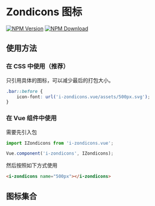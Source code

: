 # Zondicons 图标

[![NPM Version][npm-img]][npm-url]
[![NPM Download][download-img]][download-url]

[npm-img]: http://img.shields.io/npm/v/i-zondicons.vue.svg?style=flat-square
[npm-url]: http://npmjs.org/package/i-zondicons.vue
[download-img]: https://img.shields.io/npm/dm/i-zondicons.vue.svg?style=flat-square
[download-url]: https://npmjs.org/package/i-zondicons.vue

## 使用方法

### 在 CSS 中使用（推荐）

只引用具体的图标，可以减少最后的打包大小。

``` css
.bar::before {
    icon-font: url('i-zondicons.vue/assets/500px.svg');
}
```

### 在 Vue 组件中使用

需要先引入包

``` js
import IZondicons from 'i-zondicons.vue';

Vue.component('i-zondicons', IZondicons);
```

然后按照如下方式使用

``` html
<i-zondicons name="500px"></i-zondicons>
```

## 图标集合

<u-icon-example title="add-outline"><i-zondicons name="add-outline"></i-zondicons></u-icon-example>
<u-icon-example title="add-solid"><i-zondicons name="add-solid"></i-zondicons></u-icon-example>
<u-icon-example title="adjust"><i-zondicons name="adjust"></i-zondicons></u-icon-example>
<u-icon-example title="airplane"><i-zondicons name="airplane"></i-zondicons></u-icon-example>
<u-icon-example title="album"><i-zondicons name="album"></i-zondicons></u-icon-example>
<u-icon-example title="align-center"><i-zondicons name="align-center"></i-zondicons></u-icon-example>
<u-icon-example title="align-justified"><i-zondicons name="align-justified"></i-zondicons></u-icon-example>
<u-icon-example title="align-left"><i-zondicons name="align-left"></i-zondicons></u-icon-example>
<u-icon-example title="align-right"><i-zondicons name="align-right"></i-zondicons></u-icon-example>
<u-icon-example title="anchor"><i-zondicons name="anchor"></i-zondicons></u-icon-example>
<u-icon-example title="announcement"><i-zondicons name="announcement"></i-zondicons></u-icon-example>
<u-icon-example title="apparel"><i-zondicons name="apparel"></i-zondicons></u-icon-example>
<u-icon-example title="arrow-down"><i-zondicons name="arrow-down"></i-zondicons></u-icon-example>
<u-icon-example title="arrow-left"><i-zondicons name="arrow-left"></i-zondicons></u-icon-example>
<u-icon-example title="arrow-outline-down"><i-zondicons name="arrow-outline-down"></i-zondicons></u-icon-example>
<u-icon-example title="arrow-outline-left"><i-zondicons name="arrow-outline-left"></i-zondicons></u-icon-example>
<u-icon-example title="arrow-outline-right"><i-zondicons name="arrow-outline-right"></i-zondicons></u-icon-example>
<u-icon-example title="arrow-outline-up"><i-zondicons name="arrow-outline-up"></i-zondicons></u-icon-example>
<u-icon-example title="arrow-right"><i-zondicons name="arrow-right"></i-zondicons></u-icon-example>
<u-icon-example title="arrow-thick-down"><i-zondicons name="arrow-thick-down"></i-zondicons></u-icon-example>
<u-icon-example title="arrow-thick-left"><i-zondicons name="arrow-thick-left"></i-zondicons></u-icon-example>
<u-icon-example title="arrow-thick-right"><i-zondicons name="arrow-thick-right"></i-zondicons></u-icon-example>
<u-icon-example title="arrow-thick-up"><i-zondicons name="arrow-thick-up"></i-zondicons></u-icon-example>
<u-icon-example title="arrow-thin-down"><i-zondicons name="arrow-thin-down"></i-zondicons></u-icon-example>
<u-icon-example title="arrow-thin-left"><i-zondicons name="arrow-thin-left"></i-zondicons></u-icon-example>
<u-icon-example title="arrow-thin-right"><i-zondicons name="arrow-thin-right"></i-zondicons></u-icon-example>
<u-icon-example title="arrow-thin-up"><i-zondicons name="arrow-thin-up"></i-zondicons></u-icon-example>
<u-icon-example title="arrow-up"><i-zondicons name="arrow-up"></i-zondicons></u-icon-example>
<u-icon-example title="artist"><i-zondicons name="artist"></i-zondicons></u-icon-example>
<u-icon-example title="at-symbol"><i-zondicons name="at-symbol"></i-zondicons></u-icon-example>
<u-icon-example title="attachment"><i-zondicons name="attachment"></i-zondicons></u-icon-example>
<u-icon-example title="backspace"><i-zondicons name="backspace"></i-zondicons></u-icon-example>
<u-icon-example title="backward-step"><i-zondicons name="backward-step"></i-zondicons></u-icon-example>
<u-icon-example title="backward"><i-zondicons name="backward"></i-zondicons></u-icon-example>
<u-icon-example title="badge"><i-zondicons name="badge"></i-zondicons></u-icon-example>
<u-icon-example title="battery-full"><i-zondicons name="battery-full"></i-zondicons></u-icon-example>
<u-icon-example title="battery-half"><i-zondicons name="battery-half"></i-zondicons></u-icon-example>
<u-icon-example title="battery-low"><i-zondicons name="battery-low"></i-zondicons></u-icon-example>
<u-icon-example title="beverage"><i-zondicons name="beverage"></i-zondicons></u-icon-example>
<u-icon-example title="block"><i-zondicons name="block"></i-zondicons></u-icon-example>
<u-icon-example title="bluetooth"><i-zondicons name="bluetooth"></i-zondicons></u-icon-example>
<u-icon-example title="bolt"><i-zondicons name="bolt"></i-zondicons></u-icon-example>
<u-icon-example title="book-reference"><i-zondicons name="book-reference"></i-zondicons></u-icon-example>
<u-icon-example title="bookmark-copy-2"><i-zondicons name="bookmark-copy-2"></i-zondicons></u-icon-example>
<u-icon-example title="bookmark-copy-3"><i-zondicons name="bookmark-copy-3"></i-zondicons></u-icon-example>
<u-icon-example title="bookmark-outline-add"><i-zondicons name="bookmark-outline-add"></i-zondicons></u-icon-example>
<u-icon-example title="bookmark-outline"><i-zondicons name="bookmark-outline"></i-zondicons></u-icon-example>
<u-icon-example title="bookmark"><i-zondicons name="bookmark"></i-zondicons></u-icon-example>
<u-icon-example title="border-all"><i-zondicons name="border-all"></i-zondicons></u-icon-example>
<u-icon-example title="border-bottom"><i-zondicons name="border-bottom"></i-zondicons></u-icon-example>
<u-icon-example title="border-horizontal"><i-zondicons name="border-horizontal"></i-zondicons></u-icon-example>
<u-icon-example title="border-inner"><i-zondicons name="border-inner"></i-zondicons></u-icon-example>
<u-icon-example title="border-left"><i-zondicons name="border-left"></i-zondicons></u-icon-example>
<u-icon-example title="border-none"><i-zondicons name="border-none"></i-zondicons></u-icon-example>
<u-icon-example title="border-outer"><i-zondicons name="border-outer"></i-zondicons></u-icon-example>
<u-icon-example title="border-right"><i-zondicons name="border-right"></i-zondicons></u-icon-example>
<u-icon-example title="border-top"><i-zondicons name="border-top"></i-zondicons></u-icon-example>
<u-icon-example title="border-vertical"><i-zondicons name="border-vertical"></i-zondicons></u-icon-example>
<u-icon-example title="box"><i-zondicons name="box"></i-zondicons></u-icon-example>
<u-icon-example title="brightness-down"><i-zondicons name="brightness-down"></i-zondicons></u-icon-example>
<u-icon-example title="brightness-up"><i-zondicons name="brightness-up"></i-zondicons></u-icon-example>
<u-icon-example title="browser-window-new"><i-zondicons name="browser-window-new"></i-zondicons></u-icon-example>
<u-icon-example title="browser-window-open"><i-zondicons name="browser-window-open"></i-zondicons></u-icon-example>
<u-icon-example title="browser-window"><i-zondicons name="browser-window"></i-zondicons></u-icon-example>
<u-icon-example title="bug"><i-zondicons name="bug"></i-zondicons></u-icon-example>
<u-icon-example title="buoy"><i-zondicons name="buoy"></i-zondicons></u-icon-example>
<u-icon-example title="calculator"><i-zondicons name="calculator"></i-zondicons></u-icon-example>
<u-icon-example title="calendar"><i-zondicons name="calendar"></i-zondicons></u-icon-example>
<u-icon-example title="camera"><i-zondicons name="camera"></i-zondicons></u-icon-example>
<u-icon-example title="chart-bar"><i-zondicons name="chart-bar"></i-zondicons></u-icon-example>
<u-icon-example title="chart-pie"><i-zondicons name="chart-pie"></i-zondicons></u-icon-example>
<u-icon-example title="chart"><i-zondicons name="chart"></i-zondicons></u-icon-example>
<u-icon-example title="chat-bubble-dots"><i-zondicons name="chat-bubble-dots"></i-zondicons></u-icon-example>
<u-icon-example title="checkmark-outline"><i-zondicons name="checkmark-outline"></i-zondicons></u-icon-example>
<u-icon-example title="checkmark"><i-zondicons name="checkmark"></i-zondicons></u-icon-example>
<u-icon-example title="cheveron-down"><i-zondicons name="cheveron-down"></i-zondicons></u-icon-example>
<u-icon-example title="cheveron-left"><i-zondicons name="cheveron-left"></i-zondicons></u-icon-example>
<u-icon-example title="cheveron-outline-down"><i-zondicons name="cheveron-outline-down"></i-zondicons></u-icon-example>
<u-icon-example title="cheveron-outline-left"><i-zondicons name="cheveron-outline-left"></i-zondicons></u-icon-example>
<u-icon-example title="cheveron-outline-right"><i-zondicons name="cheveron-outline-right"></i-zondicons></u-icon-example>
<u-icon-example title="cheveron-outline-up"><i-zondicons name="cheveron-outline-up"></i-zondicons></u-icon-example>
<u-icon-example title="cheveron-right"><i-zondicons name="cheveron-right"></i-zondicons></u-icon-example>
<u-icon-example title="cheveron-up"><i-zondicons name="cheveron-up"></i-zondicons></u-icon-example>
<u-icon-example title="clipboard"><i-zondicons name="clipboard"></i-zondicons></u-icon-example>
<u-icon-example title="close-outline"><i-zondicons name="close-outline"></i-zondicons></u-icon-example>
<u-icon-example title="close-solid"><i-zondicons name="close-solid"></i-zondicons></u-icon-example>
<u-icon-example title="close"><i-zondicons name="close"></i-zondicons></u-icon-example>
<u-icon-example title="cloud-upload"><i-zondicons name="cloud-upload"></i-zondicons></u-icon-example>
<u-icon-example title="cloud"><i-zondicons name="cloud"></i-zondicons></u-icon-example>
<u-icon-example title="code"><i-zondicons name="code"></i-zondicons></u-icon-example>
<u-icon-example title="coffee"><i-zondicons name="coffee"></i-zondicons></u-icon-example>
<u-icon-example title="cog"><i-zondicons name="cog"></i-zondicons></u-icon-example>
<u-icon-example title="color-palette"><i-zondicons name="color-palette"></i-zondicons></u-icon-example>
<u-icon-example title="compose"><i-zondicons name="compose"></i-zondicons></u-icon-example>
<u-icon-example title="computer-desktop"><i-zondicons name="computer-desktop"></i-zondicons></u-icon-example>
<u-icon-example title="computer-laptop"><i-zondicons name="computer-laptop"></i-zondicons></u-icon-example>
<u-icon-example title="conversation"><i-zondicons name="conversation"></i-zondicons></u-icon-example>
<u-icon-example title="copy"><i-zondicons name="copy"></i-zondicons></u-icon-example>
<u-icon-example title="credit-card"><i-zondicons name="credit-card"></i-zondicons></u-icon-example>
<u-icon-example title="currency-dollar"><i-zondicons name="currency-dollar"></i-zondicons></u-icon-example>
<u-icon-example title="dashboard"><i-zondicons name="dashboard"></i-zondicons></u-icon-example>
<u-icon-example title="date-add"><i-zondicons name="date-add"></i-zondicons></u-icon-example>
<u-icon-example title="dial-pad"><i-zondicons name="dial-pad"></i-zondicons></u-icon-example>
<u-icon-example title="directions"><i-zondicons name="directions"></i-zondicons></u-icon-example>
<u-icon-example title="document-add"><i-zondicons name="document-add"></i-zondicons></u-icon-example>
<u-icon-example title="document"><i-zondicons name="document"></i-zondicons></u-icon-example>
<u-icon-example title="dots-horizontal-double"><i-zondicons name="dots-horizontal-double"></i-zondicons></u-icon-example>
<u-icon-example title="dots-horizontal-triple"><i-zondicons name="dots-horizontal-triple"></i-zondicons></u-icon-example>
<u-icon-example title="download"><i-zondicons name="download"></i-zondicons></u-icon-example>
<u-icon-example title="duplicate"><i-zondicons name="duplicate"></i-zondicons></u-icon-example>
<u-icon-example title="edit-copy"><i-zondicons name="edit-copy"></i-zondicons></u-icon-example>
<u-icon-example title="edit-crop"><i-zondicons name="edit-crop"></i-zondicons></u-icon-example>
<u-icon-example title="edit-cut"><i-zondicons name="edit-cut"></i-zondicons></u-icon-example>
<u-icon-example title="edit-pencil"><i-zondicons name="edit-pencil"></i-zondicons></u-icon-example>
<u-icon-example title="education"><i-zondicons name="education"></i-zondicons></u-icon-example>
<u-icon-example title="envelope"><i-zondicons name="envelope"></i-zondicons></u-icon-example>
<u-icon-example title="exclamation-outline"><i-zondicons name="exclamation-outline"></i-zondicons></u-icon-example>
<u-icon-example title="exclamation-solid"><i-zondicons name="exclamation-solid"></i-zondicons></u-icon-example>
<u-icon-example title="explore"><i-zondicons name="explore"></i-zondicons></u-icon-example>
<u-icon-example title="factory"><i-zondicons name="factory"></i-zondicons></u-icon-example>
<u-icon-example title="fast-forward"><i-zondicons name="fast-forward"></i-zondicons></u-icon-example>
<u-icon-example title="fast-rewind"><i-zondicons name="fast-rewind"></i-zondicons></u-icon-example>
<u-icon-example title="film"><i-zondicons name="film"></i-zondicons></u-icon-example>
<u-icon-example title="filter"><i-zondicons name="filter"></i-zondicons></u-icon-example>
<u-icon-example title="flag"><i-zondicons name="flag"></i-zondicons></u-icon-example>
<u-icon-example title="flashlight"><i-zondicons name="flashlight"></i-zondicons></u-icon-example>
<u-icon-example title="folder-outline-add"><i-zondicons name="folder-outline-add"></i-zondicons></u-icon-example>
<u-icon-example title="folder-outline"><i-zondicons name="folder-outline"></i-zondicons></u-icon-example>
<u-icon-example title="folder"><i-zondicons name="folder"></i-zondicons></u-icon-example>
<u-icon-example title="format-bold"><i-zondicons name="format-bold"></i-zondicons></u-icon-example>
<u-icon-example title="format-font-size"><i-zondicons name="format-font-size"></i-zondicons></u-icon-example>
<u-icon-example title="format-italic"><i-zondicons name="format-italic"></i-zondicons></u-icon-example>
<u-icon-example title="format-text-size"><i-zondicons name="format-text-size"></i-zondicons></u-icon-example>
<u-icon-example title="format-underline"><i-zondicons name="format-underline"></i-zondicons></u-icon-example>
<u-icon-example title="forward-step"><i-zondicons name="forward-step"></i-zondicons></u-icon-example>
<u-icon-example title="forward"><i-zondicons name="forward"></i-zondicons></u-icon-example>
<u-icon-example title="gift"><i-zondicons name="gift"></i-zondicons></u-icon-example>
<u-icon-example title="globe"><i-zondicons name="globe"></i-zondicons></u-icon-example>
<u-icon-example title="hand-stop"><i-zondicons name="hand-stop"></i-zondicons></u-icon-example>
<u-icon-example title="hard-drive"><i-zondicons name="hard-drive"></i-zondicons></u-icon-example>
<u-icon-example title="headphones"><i-zondicons name="headphones"></i-zondicons></u-icon-example>
<u-icon-example title="heart"><i-zondicons name="heart"></i-zondicons></u-icon-example>
<u-icon-example title="home"><i-zondicons name="home"></i-zondicons></u-icon-example>
<u-icon-example title="hot"><i-zondicons name="hot"></i-zondicons></u-icon-example>
<u-icon-example title="hour-glass"><i-zondicons name="hour-glass"></i-zondicons></u-icon-example>
<u-icon-example title="inbox-check"><i-zondicons name="inbox-check"></i-zondicons></u-icon-example>
<u-icon-example title="inbox-download"><i-zondicons name="inbox-download"></i-zondicons></u-icon-example>
<u-icon-example title="inbox-full"><i-zondicons name="inbox-full"></i-zondicons></u-icon-example>
<u-icon-example title="inbox"><i-zondicons name="inbox"></i-zondicons></u-icon-example>
<u-icon-example title="indent-decrease"><i-zondicons name="indent-decrease"></i-zondicons></u-icon-example>
<u-icon-example title="indent-increase"><i-zondicons name="indent-increase"></i-zondicons></u-icon-example>
<u-icon-example title="information-outline"><i-zondicons name="information-outline"></i-zondicons></u-icon-example>
<u-icon-example title="information-solid"><i-zondicons name="information-solid"></i-zondicons></u-icon-example>
<u-icon-example title="key"><i-zondicons name="key"></i-zondicons></u-icon-example>
<u-icon-example title="keyboard"><i-zondicons name="keyboard"></i-zondicons></u-icon-example>
<u-icon-example title="layers"><i-zondicons name="layers"></i-zondicons></u-icon-example>
<u-icon-example title="library"><i-zondicons name="library"></i-zondicons></u-icon-example>
<u-icon-example title="light-bulb"><i-zondicons name="light-bulb"></i-zondicons></u-icon-example>
<u-icon-example title="link"><i-zondicons name="link"></i-zondicons></u-icon-example>
<u-icon-example title="list-add"><i-zondicons name="list-add"></i-zondicons></u-icon-example>
<u-icon-example title="list-bullet"><i-zondicons name="list-bullet"></i-zondicons></u-icon-example>
<u-icon-example title="list"><i-zondicons name="list"></i-zondicons></u-icon-example>
<u-icon-example title="load-balancer"><i-zondicons name="load-balancer"></i-zondicons></u-icon-example>
<u-icon-example title="location-current"><i-zondicons name="location-current"></i-zondicons></u-icon-example>
<u-icon-example title="location-food"><i-zondicons name="location-food"></i-zondicons></u-icon-example>
<u-icon-example title="location-gas-station"><i-zondicons name="location-gas-station"></i-zondicons></u-icon-example>
<u-icon-example title="location-hotel"><i-zondicons name="location-hotel"></i-zondicons></u-icon-example>
<u-icon-example title="location-marina"><i-zondicons name="location-marina"></i-zondicons></u-icon-example>
<u-icon-example title="location-park"><i-zondicons name="location-park"></i-zondicons></u-icon-example>
<u-icon-example title="location-restroom"><i-zondicons name="location-restroom"></i-zondicons></u-icon-example>
<u-icon-example title="location-shopping"><i-zondicons name="location-shopping"></i-zondicons></u-icon-example>
<u-icon-example title="location"><i-zondicons name="location"></i-zondicons></u-icon-example>
<u-icon-example title="lock-closed"><i-zondicons name="lock-closed"></i-zondicons></u-icon-example>
<u-icon-example title="lock-open"><i-zondicons name="lock-open"></i-zondicons></u-icon-example>
<u-icon-example title="map"><i-zondicons name="map"></i-zondicons></u-icon-example>
<u-icon-example title="menu"><i-zondicons name="menu"></i-zondicons></u-icon-example>
<u-icon-example title="mic"><i-zondicons name="mic"></i-zondicons></u-icon-example>
<u-icon-example title="minus-outline"><i-zondicons name="minus-outline"></i-zondicons></u-icon-example>
<u-icon-example title="minus-solid"><i-zondicons name="minus-solid"></i-zondicons></u-icon-example>
<u-icon-example title="mobile-devices"><i-zondicons name="mobile-devices"></i-zondicons></u-icon-example>
<u-icon-example title="mood-happy-outline"><i-zondicons name="mood-happy-outline"></i-zondicons></u-icon-example>
<u-icon-example title="mood-happy-solid"><i-zondicons name="mood-happy-solid"></i-zondicons></u-icon-example>
<u-icon-example title="mood-neutral-outline"><i-zondicons name="mood-neutral-outline"></i-zondicons></u-icon-example>
<u-icon-example title="mood-neutral-solid"><i-zondicons name="mood-neutral-solid"></i-zondicons></u-icon-example>
<u-icon-example title="mood-sad-outline"><i-zondicons name="mood-sad-outline"></i-zondicons></u-icon-example>
<u-icon-example title="mood-sad-solid"><i-zondicons name="mood-sad-solid"></i-zondicons></u-icon-example>
<u-icon-example title="mouse"><i-zondicons name="mouse"></i-zondicons></u-icon-example>
<u-icon-example title="music-album"><i-zondicons name="music-album"></i-zondicons></u-icon-example>
<u-icon-example title="music-artist"><i-zondicons name="music-artist"></i-zondicons></u-icon-example>
<u-icon-example title="music-notes"><i-zondicons name="music-notes"></i-zondicons></u-icon-example>
<u-icon-example title="music-playlist"><i-zondicons name="music-playlist"></i-zondicons></u-icon-example>
<u-icon-example title="navigation-more"><i-zondicons name="navigation-more"></i-zondicons></u-icon-example>
<u-icon-example title="network"><i-zondicons name="network"></i-zondicons></u-icon-example>
<u-icon-example title="news-paper"><i-zondicons name="news-paper"></i-zondicons></u-icon-example>
<u-icon-example title="notification"><i-zondicons name="notification"></i-zondicons></u-icon-example>
<u-icon-example title="notifications-outline"><i-zondicons name="notifications-outline"></i-zondicons></u-icon-example>
<u-icon-example title="notifications"><i-zondicons name="notifications"></i-zondicons></u-icon-example>
<u-icon-example title="paste"><i-zondicons name="paste"></i-zondicons></u-icon-example>
<u-icon-example title="pause-outline"><i-zondicons name="pause-outline"></i-zondicons></u-icon-example>
<u-icon-example title="pause-solid"><i-zondicons name="pause-solid"></i-zondicons></u-icon-example>
<u-icon-example title="pause"><i-zondicons name="pause"></i-zondicons></u-icon-example>
<u-icon-example title="pen-tool"><i-zondicons name="pen-tool"></i-zondicons></u-icon-example>
<u-icon-example title="phone"><i-zondicons name="phone"></i-zondicons></u-icon-example>
<u-icon-example title="photo"><i-zondicons name="photo"></i-zondicons></u-icon-example>
<u-icon-example title="php-elephant"><i-zondicons name="php-elephant"></i-zondicons></u-icon-example>
<u-icon-example title="pin"><i-zondicons name="pin"></i-zondicons></u-icon-example>
<u-icon-example title="play-outline"><i-zondicons name="play-outline"></i-zondicons></u-icon-example>
<u-icon-example title="play"><i-zondicons name="play"></i-zondicons></u-icon-example>
<u-icon-example title="playlist"><i-zondicons name="playlist"></i-zondicons></u-icon-example>
<u-icon-example title="plugin"><i-zondicons name="plugin"></i-zondicons></u-icon-example>
<u-icon-example title="portfolio"><i-zondicons name="portfolio"></i-zondicons></u-icon-example>
<u-icon-example title="printer"><i-zondicons name="printer"></i-zondicons></u-icon-example>
<u-icon-example title="pylon"><i-zondicons name="pylon"></i-zondicons></u-icon-example>
<u-icon-example title="question"><i-zondicons name="question"></i-zondicons></u-icon-example>
<u-icon-example title="queue"><i-zondicons name="queue"></i-zondicons></u-icon-example>
<u-icon-example title="radar-copy-2"><i-zondicons name="radar-copy-2"></i-zondicons></u-icon-example>
<u-icon-example title="radar"><i-zondicons name="radar"></i-zondicons></u-icon-example>
<u-icon-example title="radio"><i-zondicons name="radio"></i-zondicons></u-icon-example>
<u-icon-example title="refresh"><i-zondicons name="refresh"></i-zondicons></u-icon-example>
<u-icon-example title="reload"><i-zondicons name="reload"></i-zondicons></u-icon-example>
<u-icon-example title="reply-all"><i-zondicons name="reply-all"></i-zondicons></u-icon-example>
<u-icon-example title="reply"><i-zondicons name="reply"></i-zondicons></u-icon-example>
<u-icon-example title="repost"><i-zondicons name="repost"></i-zondicons></u-icon-example>
<u-icon-example title="save-disk"><i-zondicons name="save-disk"></i-zondicons></u-icon-example>
<u-icon-example title="screen-full"><i-zondicons name="screen-full"></i-zondicons></u-icon-example>
<u-icon-example title="search"><i-zondicons name="search"></i-zondicons></u-icon-example>
<u-icon-example title="send"><i-zondicons name="send"></i-zondicons></u-icon-example>
<u-icon-example title="servers"><i-zondicons name="servers"></i-zondicons></u-icon-example>
<u-icon-example title="share-01"><i-zondicons name="share-01"></i-zondicons></u-icon-example>
<u-icon-example title="share-alt"><i-zondicons name="share-alt"></i-zondicons></u-icon-example>
<u-icon-example title="share"><i-zondicons name="share"></i-zondicons></u-icon-example>
<u-icon-example title="shield"><i-zondicons name="shield"></i-zondicons></u-icon-example>
<u-icon-example title="shopping-cart"><i-zondicons name="shopping-cart"></i-zondicons></u-icon-example>
<u-icon-example title="show-sidebar"><i-zondicons name="show-sidebar"></i-zondicons></u-icon-example>
<u-icon-example title="shuffle"><i-zondicons name="shuffle"></i-zondicons></u-icon-example>
<u-icon-example title="stand-by"><i-zondicons name="stand-by"></i-zondicons></u-icon-example>
<u-icon-example title="star-full"><i-zondicons name="star-full"></i-zondicons></u-icon-example>
<u-icon-example title="station"><i-zondicons name="station"></i-zondicons></u-icon-example>
<u-icon-example title="step-backward"><i-zondicons name="step-backward"></i-zondicons></u-icon-example>
<u-icon-example title="step-forward"><i-zondicons name="step-forward"></i-zondicons></u-icon-example>
<u-icon-example title="stethoscope"><i-zondicons name="stethoscope"></i-zondicons></u-icon-example>
<u-icon-example title="store-front"><i-zondicons name="store-front"></i-zondicons></u-icon-example>
<u-icon-example title="stroke-width"><i-zondicons name="stroke-width"></i-zondicons></u-icon-example>
<u-icon-example title="subdirectory-left"><i-zondicons name="subdirectory-left"></i-zondicons></u-icon-example>
<u-icon-example title="subdirectory-right"><i-zondicons name="subdirectory-right"></i-zondicons></u-icon-example>
<u-icon-example title="swap"><i-zondicons name="swap"></i-zondicons></u-icon-example>
<u-icon-example title="tablet"><i-zondicons name="tablet"></i-zondicons></u-icon-example>
<u-icon-example title="tag"><i-zondicons name="tag"></i-zondicons></u-icon-example>
<u-icon-example title="target"><i-zondicons name="target"></i-zondicons></u-icon-example>
<u-icon-example title="text-box"><i-zondicons name="text-box"></i-zondicons></u-icon-example>
<u-icon-example title="text-decoration"><i-zondicons name="text-decoration"></i-zondicons></u-icon-example>
<u-icon-example title="thermometer"><i-zondicons name="thermometer"></i-zondicons></u-icon-example>
<u-icon-example title="thumbs-down"><i-zondicons name="thumbs-down"></i-zondicons></u-icon-example>
<u-icon-example title="thumbs-up"><i-zondicons name="thumbs-up"></i-zondicons></u-icon-example>
<u-icon-example title="ticket"><i-zondicons name="ticket"></i-zondicons></u-icon-example>
<u-icon-example title="time"><i-zondicons name="time"></i-zondicons></u-icon-example>
<u-icon-example title="timer"><i-zondicons name="timer"></i-zondicons></u-icon-example>
<u-icon-example title="tools-copy"><i-zondicons name="tools-copy"></i-zondicons></u-icon-example>
<u-icon-example title="translate"><i-zondicons name="translate"></i-zondicons></u-icon-example>
<u-icon-example title="trash"><i-zondicons name="trash"></i-zondicons></u-icon-example>
<u-icon-example title="travel-bus"><i-zondicons name="travel-bus"></i-zondicons></u-icon-example>
<u-icon-example title="travel-car"><i-zondicons name="travel-car"></i-zondicons></u-icon-example>
<u-icon-example title="travel-case"><i-zondicons name="travel-case"></i-zondicons></u-icon-example>
<u-icon-example title="travel-taxi-cab"><i-zondicons name="travel-taxi-cab"></i-zondicons></u-icon-example>
<u-icon-example title="travel-train"><i-zondicons name="travel-train"></i-zondicons></u-icon-example>
<u-icon-example title="travel-walk"><i-zondicons name="travel-walk"></i-zondicons></u-icon-example>
<u-icon-example title="travel"><i-zondicons name="travel"></i-zondicons></u-icon-example>
<u-icon-example title="trophy"><i-zondicons name="trophy"></i-zondicons></u-icon-example>
<u-icon-example title="tuning"><i-zondicons name="tuning"></i-zondicons></u-icon-example>
<u-icon-example title="upload"><i-zondicons name="upload"></i-zondicons></u-icon-example>
<u-icon-example title="usb"><i-zondicons name="usb"></i-zondicons></u-icon-example>
<u-icon-example title="user-add"><i-zondicons name="user-add"></i-zondicons></u-icon-example>
<u-icon-example title="user-group"><i-zondicons name="user-group"></i-zondicons></u-icon-example>
<u-icon-example title="user-solid-circle"><i-zondicons name="user-solid-circle"></i-zondicons></u-icon-example>
<u-icon-example title="user-solid-square"><i-zondicons name="user-solid-square"></i-zondicons></u-icon-example>
<u-icon-example title="user"><i-zondicons name="user"></i-zondicons></u-icon-example>
<u-icon-example title="vector"><i-zondicons name="vector"></i-zondicons></u-icon-example>
<u-icon-example title="video-camera"><i-zondicons name="video-camera"></i-zondicons></u-icon-example>
<u-icon-example title="view-carousel"><i-zondicons name="view-carousel"></i-zondicons></u-icon-example>
<u-icon-example title="view-column"><i-zondicons name="view-column"></i-zondicons></u-icon-example>
<u-icon-example title="view-hide"><i-zondicons name="view-hide"></i-zondicons></u-icon-example>
<u-icon-example title="view-list"><i-zondicons name="view-list"></i-zondicons></u-icon-example>
<u-icon-example title="view-show"><i-zondicons name="view-show"></i-zondicons></u-icon-example>
<u-icon-example title="view-tile"><i-zondicons name="view-tile"></i-zondicons></u-icon-example>
<u-icon-example title="volume-down"><i-zondicons name="volume-down"></i-zondicons></u-icon-example>
<u-icon-example title="volume-mute"><i-zondicons name="volume-mute"></i-zondicons></u-icon-example>
<u-icon-example title="volume-off"><i-zondicons name="volume-off"></i-zondicons></u-icon-example>
<u-icon-example title="volume-up"><i-zondicons name="volume-up"></i-zondicons></u-icon-example>
<u-icon-example title="wallet"><i-zondicons name="wallet"></i-zondicons></u-icon-example>
<u-icon-example title="watch"><i-zondicons name="watch"></i-zondicons></u-icon-example>
<u-icon-example title="window-new"><i-zondicons name="window-new"></i-zondicons></u-icon-example>
<u-icon-example title="window-open"><i-zondicons name="window-open"></i-zondicons></u-icon-example>
<u-icon-example title="window"><i-zondicons name="window"></i-zondicons></u-icon-example>
<u-icon-example title="wrench"><i-zondicons name="wrench"></i-zondicons></u-icon-example>
<u-icon-example title="yin-yang"><i-zondicons name="yin-yang"></i-zondicons></u-icon-example>
<u-icon-example title="zoom-in"><i-zondicons name="zoom-in"></i-zondicons></u-icon-example>
<u-icon-example title="zoom-out"><i-zondicons name="zoom-out"></i-zondicons></u-icon-example>
